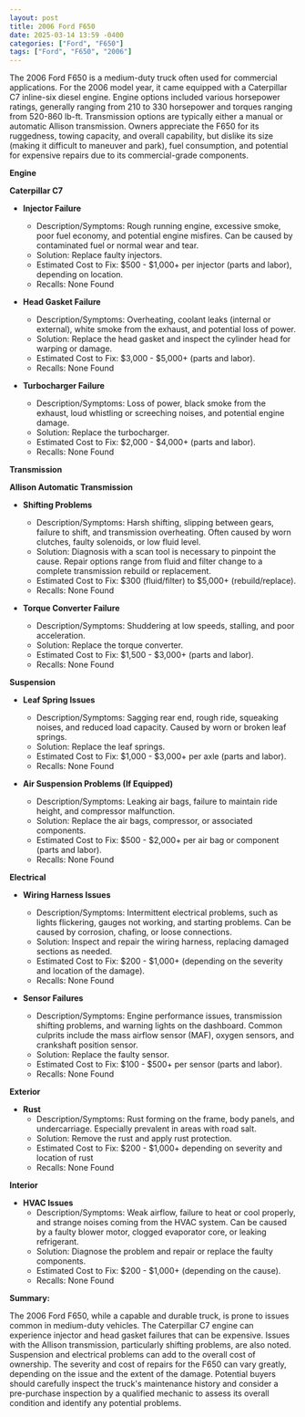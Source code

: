 ```yaml
---
layout: post
title: 2006 Ford F650
date: 2025-03-14 13:59 -0400
categories: ["Ford", "F650"]
tags: ["Ford", "F650", "2006"]
---
```

The 2006 Ford F650 is a medium-duty truck often used for commercial applications. For the 2006 model year, it came equipped with a Caterpillar C7 inline-six diesel engine. Engine options included various horsepower ratings, generally ranging from 210 to 330 horsepower and torques ranging from 520-860 lb-ft. Transmission options are typically either a manual or automatic Allison transmission. Owners appreciate the F650 for its ruggedness, towing capacity, and overall capability, but dislike its size (making it difficult to maneuver and park), fuel consumption, and potential for expensive repairs due to its commercial-grade components.

**Engine**

**Caterpillar C7**

* **Injector Failure**
    * Description/Symptoms: Rough running engine, excessive smoke, poor fuel economy, and potential engine misfires. Can be caused by contaminated fuel or normal wear and tear.
    * Solution: Replace faulty injectors.
    * Estimated Cost to Fix: $500 - $1,000+ per injector (parts and labor), depending on location.
    * Recalls: None Found

* **Head Gasket Failure**
    * Description/Symptoms: Overheating, coolant leaks (internal or external), white smoke from the exhaust, and potential loss of power.
    * Solution: Replace the head gasket and inspect the cylinder head for warping or damage.
    * Estimated Cost to Fix: $3,000 - $5,000+ (parts and labor).
    * Recalls: None Found

* **Turbocharger Failure**
    * Description/Symptoms: Loss of power, black smoke from the exhaust, loud whistling or screeching noises, and potential engine damage.
    * Solution: Replace the turbocharger.
    * Estimated Cost to Fix: $2,000 - $4,000+ (parts and labor).
    * Recalls: None Found

**Transmission**

**Allison Automatic Transmission**

* **Shifting Problems**
    * Description/Symptoms: Harsh shifting, slipping between gears, failure to shift, and transmission overheating. Often caused by worn clutches, faulty solenoids, or low fluid level.
    * Solution: Diagnosis with a scan tool is necessary to pinpoint the cause. Repair options range from fluid and filter change to a complete transmission rebuild or replacement.
    * Estimated Cost to Fix: $300 (fluid/filter) to $5,000+ (rebuild/replace).
    * Recalls: None Found

* **Torque Converter Failure**
    * Description/Symptoms: Shuddering at low speeds, stalling, and poor acceleration.
    * Solution: Replace the torque converter.
    * Estimated Cost to Fix: $1,500 - $3,000+ (parts and labor).
    * Recalls: None Found

**Suspension**

* **Leaf Spring Issues**
    * Description/Symptoms: Sagging rear end, rough ride, squeaking noises, and reduced load capacity. Caused by worn or broken leaf springs.
    * Solution: Replace the leaf springs.
    * Estimated Cost to Fix: $1,000 - $3,000+ per axle (parts and labor).
    * Recalls: None Found

* **Air Suspension Problems (If Equipped)**
    * Description/Symptoms: Leaking air bags, failure to maintain ride height, and compressor malfunction.
    * Solution: Replace the air bags, compressor, or associated components.
    * Estimated Cost to Fix: $500 - $2,000+ per air bag or component (parts and labor).
    * Recalls: None Found

**Electrical**

* **Wiring Harness Issues**
    * Description/Symptoms: Intermittent electrical problems, such as lights flickering, gauges not working, and starting problems. Can be caused by corrosion, chafing, or loose connections.
    * Solution: Inspect and repair the wiring harness, replacing damaged sections as needed.
    * Estimated Cost to Fix: $200 - $1,000+ (depending on the severity and location of the damage).
    * Recalls: None Found

* **Sensor Failures**
    * Description/Symptoms: Engine performance issues, transmission shifting problems, and warning lights on the dashboard. Common culprits include the mass airflow sensor (MAF), oxygen sensors, and crankshaft position sensor.
    * Solution: Replace the faulty sensor.
    * Estimated Cost to Fix: $100 - $500+ per sensor (parts and labor).
    * Recalls: None Found

**Exterior**

* **Rust**
    * Description/Symptoms: Rust forming on the frame, body panels, and undercarriage. Especially prevalent in areas with road salt.
    * Solution: Remove the rust and apply rust protection.
    * Estimated Cost to Fix: $200 - $1,000+ depending on severity and location of rust
    * Recalls: None Found

**Interior**

* **HVAC Issues**
    * Description/Symptoms: Weak airflow, failure to heat or cool properly, and strange noises coming from the HVAC system. Can be caused by a faulty blower motor, clogged evaporator core, or leaking refrigerant.
    * Solution: Diagnose the problem and repair or replace the faulty components.
    * Estimated Cost to Fix: $200 - $1,000+ (depending on the cause).
    * Recalls: None Found

**Summary:**

The 2006 Ford F650, while a capable and durable truck, is prone to issues common in medium-duty vehicles. The Caterpillar C7 engine can experience injector and head gasket failures that can be expensive. Issues with the Allison transmission, particularly shifting problems, are also noted. Suspension and electrical problems can add to the overall cost of ownership. The severity and cost of repairs for the F650 can vary greatly, depending on the issue and the extent of the damage. Potential buyers should carefully inspect the truck's maintenance history and consider a pre-purchase inspection by a qualified mechanic to assess its overall condition and identify any potential problems.

